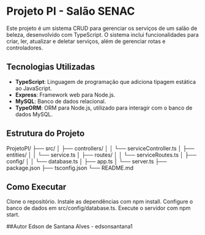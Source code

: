 # Projeto PI - Salão SENAC

Este projeto é um sistema CRUD para gerenciar os serviços de um salão de beleza, desenvolvido com TypeScript. O sistema inclui funcionalidades para criar, ler, atualizar e deletar serviços, além de gerenciar rotas e controladores.

## Tecnologias Utilizadas

- **TypeScript**: Linguagem de programação que adiciona tipagem estática ao JavaScript.
- **Express**: Framework web para Node.js.
- **MySQL**: Banco de dados relacional.
- **TypeORM**: ORM para Node.js, utilizado para interagir com o banco de dados MySQL.

## Estrutura do Projeto

ProjetoPI/
├── src/
│   ├── controllers/
│   │   └── serviceController.ts
│   ├── entities/
│   │   └── service.ts
│   ├── routes/
│   │   └── serviceRoutes.ts
│   ├── config/
│   │   └── database.ts
│   ├── app.ts
│   └── server.ts
├── package.json
├── tsconfig.json
└── README.md

## Como Executar
Clone o repositório.
Instale as dependências com npm install.
Configure o banco de dados em src/config/database.ts.
Execute o servidor com npm start.

##Autor
Edson de Santana Alves - edsonsantana1

